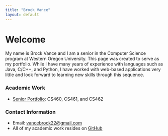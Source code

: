 ```yaml
---
title: "Brock Vance"
layout: default
---
```


# **Welcome**

My name is Brock Vance and I am a senior in the Computer Science program at Western Oregon University. This page was created to 
serve as my portfolio. While I have many years of experience with languages such as Java, C/C++, and Python, I have worked with web-based applications very little and look forward to learning new skills through this sequence.

### **Academic Work**
- [Senior Portfolio](https://brockv.github.io/CS460/): CS460, CS461, and CS462

### **Contact Information**
- Email: vancebrock22@gmail.com
- All of my academic work resides on [GitHub](https://github.com/brockv)


